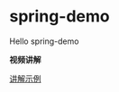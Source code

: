 spring-demo
=============

Hello spring-demo

**视频讲解**

[讲解示例](http://www.tudou.com/programs/view/REg-okqxwCs/)
